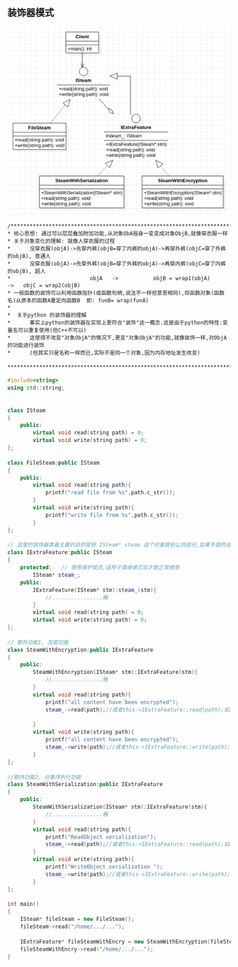 ## **装饰器模式**
![Decorator](./Decorator.png "Decorator.png")     

    /******************************************************************************************************************************************* 
    * 核心思想: 通过可以层层叠加附加功能,从对象ObA摇身一变变成对象ObjB,就像穿衣服一样
    * 关于对象变化的理解: 就像人穿衣服的过程
    *      没穿衣服(objA)->先穿内裤(objB=穿了内裤的objA)->再穿外裤(objC=穿了外裤的objB), 普通人 
    *      没穿衣服(objA)->先穿外裤(objB=穿了外裤的objA)->再穿内裤(objC=穿了内裤的objB), 超人
    *                         objA   ->           objB = wrap1(objA)              ->   objC = wrap2(objB) 
    * 一般函数的装饰可以利用函数指针(或函数句柄,说法不一样但意思相同),将函数对象(函数名)从原本的函数A重定向函数B  即: funB= wrap(funA)
    * 
    *  关于python 的装饰器的理解
    *      事实上python的装饰器在实现上更符合"装饰"这一概念.这是由于python的特性:变量名可以重复使用(但C++不可以)
    *      这使得不改变"对象ObjA"的情况下,更变"对象ObjA"的功能,就像装饰一样,对ObjA的功能进行装饰
    *      (但其实只是名称一样而已,实际不是同一个对象,因为内存地址发生改变) 
        *******************************************************************************************************************************************/


```cpp
#include<string>
using std::string;


class ISteam
{
    public:
        virtual void read(string path) = 0;
        virtual void write(string path) = 0;
};

class FileSteam:public ISteam
{
    public:
        virtual void read(string path){
            printf("read file from %s",path.c_str());
        }
        virtual void write(string path){
            printf("write file from %s",path.c_str());
        }
};

// 这里的装饰器类最主要的目的是把 ISteam* steam 这个对象提到公共部分,如果不提的话,这个类可以不写
class IExtraFeature:public ISteam  
{
    protected:   // 使用保护成员,这样子类继承它后才能正常使用
        ISteam* steam_;
    public:
        IExtraFeature(ISteam* stm):steam_(stm){
            //................略
        }
        virtual void read(string path) = 0;
        virtual void write(string path) = 0;
};

// 额外功能1, 加密功能
class SteamWithEncryption:public IExtraFeature
{
    public:
        SteamWithEncryption(ISteam* stm):IExtraFeature(stm){
            //................略
        }
        virtual void read(string path){
            printf("all content have been encrypted");
            steam_->read(path);//或者this->IExtraFeature::read(path);如果有具体化的代码

        }
        virtual void write(string path){
            printf("all content have been encrypted");
            steam_->write(path);//或者this->IExtraFeature::write(path);如果有具体化的代码
        }
};

//额外功能2, 对象序列化功能
class SteamWithSerialization:public IExtraFeature
{
    public:
        SteamWithSerialization(ISteam* stm):IExtraFeature(stm){
            //................略
        }
        virtual void read(string path){
            printf("ReadObject serialization");
            steam_->read(path);//或者this->IExtraFeature::read(path);如果有具体化的代码
        }
        virtual void write(string path){
            printf("WriteObject serialization ");
            steam_->write(path);//或者this->IExtraFeature::write(path);如果有具体化的代码
        }
};

int main()
{
    ISteam* fileSteam = new FileSteam();
    fileSteam->read("/home/.../...");
    
    IExtraFeature* fileSteamWithEncry = new SteamWithEncryption(fileSteam);
    fileSteamWithEncry->read("/home/.../...");
}
```